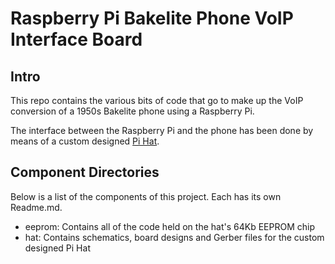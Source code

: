 Raspberry Pi Bakelite Phone VoIP Interface Board
================================================

Intro
-----

This repo contains the various bits of code that go to make up the VoIP conversion of a 1950s Bakelite phone using a Raspberry Pi.

The interface between the Raspberry Pi and the phone has been done by means of a custom designed [Pi Hat](https://github.com/raspberrypi/hats). 

Component Directories
---------------------

Below is a list of the components of this project. Each has its own Readme.md.

* eeprom: Contains all of the code held on the hat's 64Kb EEPROM chip
* hat: Contains schematics, board designs and Gerber files for the custom designed Pi Hat
